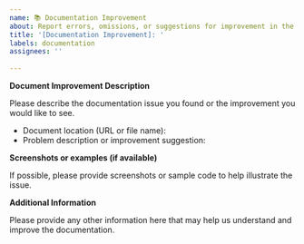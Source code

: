 ```yaml
---  
name: 📚 Documentation Improvement    
about: Report errors, omissions, or suggestions for improvement in the documentation
title: '[Documentation Improvement]: '  
labels: documentation  
assignees: ''
  
---  
```


**Document Improvement Description**

Please describe the documentation issue you found or the improvement you would like to see.

- Document location (URL or file name):
- Problem description or improvement suggestion:

**Screenshots or examples (if available)**

If possible, please provide screenshots or sample code to help illustrate the issue.

**Additional Information**

Please provide any other information here that may help us understand and improve the documentation.
